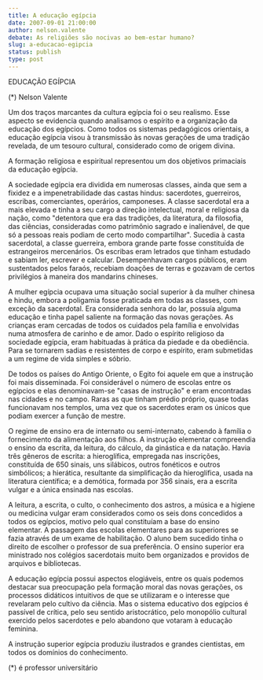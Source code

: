 ```yaml
---
title: A educação egípcia
date: 2007-09-01 21:00:00
author: nelson.valente
debate: As religiões são nocivas ao bem-estar humano?
slug: a-educacao-egipcia
status: publish 
type: post
---
```


EDUCAÇÃO EGÍPCIA  

 (\*) Nelson Valente  

Um dos traços marcantes da cultura egípcia foi o seu realismo. Esse aspecto se evidencia quando analisamos o espírito e a organização da educação dos egípcios. Como todos os sistemas pedagógicos orientais, a educação egípcia visou à transmissão às novas gerações de uma tradição revelada, de um tesouro cultural, considerado como de origem divina.  

A formação religiosa e espiritual representou um dos objetivos primaciais da educação egípcia.  

A sociedade egípcia era dividida em numerosas classes, ainda que sem a fixidez e a impenetrabilidade das castas hindus: sacerdotes, guerreiros, escribas, comerciantes, operários, camponeses. A classe sacerdotal era a mais elevada e tinha a seu cargo a direção intelectual, moral e religiosa da nação, como "detentora que era das tradições, da literatura, da filosofia, das ciências, consideradas como patrimônio sagrado e inalienável, de que só a pessoas reais podiam de certo modo compartilhar". Sucedia à casta sacerdotal, a classe guerreira, embora grande parte fosse constituída de estrangeiros mercenários. Os escribas eram letrados que tinham estudado e sabiam ler, escrever e calcular. Desempenhavam cargos públicos, eram sustentados pelos faraós, recebiam doações de terras e gozavam de certos privilégios à maneira dos mandarins chineses.  

A mulher egípcia ocupava uma situação social superior à da mulher chinesa e hindu, embora a poligamia fosse praticada em todas as classes, com exceção da sacerdotal. Era considerada senhora do lar, possuía alguma educação e tinha papel saliente na formação das novas gerações. As crianças eram cercadas de todos os cuidados pela família e envolvidas numa atmosfera de carinho e de amor. Dado o espírito religioso da sociedade egípcia, eram habituadas à prática da piedade e da obediência. Para se tornarem sadias e resistentes de corpo e espírito, eram submetidas a um regime de vida simples e sóbrio.  

De todos os países do Antigo Oriente, o Egito foi aquele em que a instrução foi mais disseminada. Foi considerável o número de escolas entre os egípcios e elas denominavam-se "casas de instrução" e eram encontradas nas cidades e no campo. Raras as que tinham prédio próprio, quase todas funcionavam nos templos, uma vez que os sacerdotes eram os únicos que podiam exercer a função de mestre.  

O regime de ensino era de internato ou semi-internato, cabendo à família o fornecimento da alimentação aos filhos. A instrução elementar compreendia o ensino da escrita, da leitura, do cálculo, da ginástica e da natação. Havia três gêneros de escrita: a hieroglífica, empregada nas inscrições, constituída de 650 sinais, uns silábicos, outros fonéticos e outros simbólicos; a hierática, resultante da simplificação da hieroglífica, usada na literatura científica; e a demótica, formada por 356 sinais, era a escrita vulgar e a única ensinada nas escolas.  

A leitura, a escrita, o culto, o conhecimento dos astros, a música e a higiene ou medicina vulgar eram considerados como os seis dons concedidos a todos os egípcios, motivo pelo qual constituíam a base do ensino elementar. A passagem das escolas elementares para as superiores se fazia através de um exame de habilitação. O aluno bem sucedido tinha o direito de escolher o professor de sua preferência. O ensino superior era ministrado nos colégios sacerdotais muito bem organizados e providos de arquivos e bibliotecas.  

A educação egípcia possui aspectos elogiáveis, entre os quais podemos destacar sua preocupação pela formação moral das novas gerações, os processos didáticos intuitivos de que se utilizaram e o interesse que revelaram pelo cultivo da ciência. Mas o sistema educativo dos egípcios é passível de crítica, pelo seu sentido aristocrático, pelo monopólio cultural exercido pelos sacerdotes e pelo abandono que votaram à educação feminina.  

A instrução superior egípcia produziu ilustrados e grandes cientistas, em todos os domínios do conhecimento.  

  

 (\*) é professor universitário
